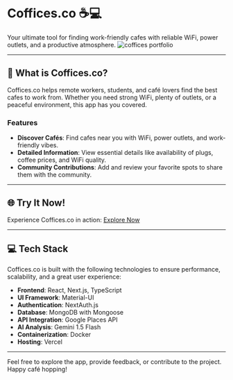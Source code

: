 # Coffices.co ☕💻  
Your ultimate tool for finding work-friendly cafes with reliable WiFi, power outlets, and a productive atmosphere.
![coffices portfolio](https://github.com/user-attachments/assets/c21e109e-9e62-4ebb-a5d6-d2b0c4011e5a)

---

## 🚀 What is Coffices.co?  
Coffices.co helps remote workers, students, and café lovers find the best cafes to work from. Whether you need strong WiFi, plenty of outlets, or a peaceful environment, this app has you covered.  

### Features  
- **Discover Cafés**: Find cafes near you with WiFi, power outlets, and work-friendly vibes.  
- **Detailed Information**: View essential details like availability of plugs, coffee prices, and WiFi quality.  
- **Community Contributions**: Add and review your favorite spots to share them with the community.  

---

## 🌐 Try It Now!  
Experience Coffices.co in action: [Explore Now](https://coffices-co.vercel.app/en)  

---

## 💻 Tech Stack  
Coffices.co is built with the following technologies to ensure performance, scalability, and a great user experience:  

- **Frontend**: React, Next.js, TypeScript  
- **UI Framework**: Material-UI  
- **Authentication**: NextAuth.js  
- **Database**: MongoDB with Mongoose  
- **API Integration**: Google Places API  
- **AI Analysis**: Gemini 1.5 Flash  
- **Containerization**: Docker  
- **Hosting**: Vercel  

---

Feel free to explore the app, provide feedback, or contribute to the project. Happy café hopping!  
